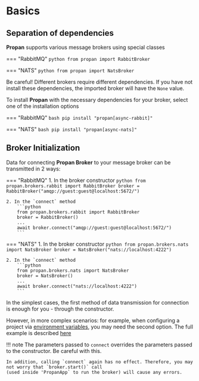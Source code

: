 # Basics

## Separation of dependencies

**Propan** supports various message brokers using special classes

=== "RabbitMQ"
    ```python
    from propan import RabbitBroker
    ```

=== "NATS"
    ```python
    from propan import NatsBroker
    ```

Be careful! Different brokers require different dependencies. If you have not install these dependencies, the imported broker will have the `None` value.

To install **Propan** with the necessary dependencies for your broker, select one of the installation options

=== "RabbitMQ"
    ```bash
    pip install "propan[async-rabbit]"
    ```

=== "NATS"
    ```bash
    pip install "propan[async-nats]"
    ```

## Broker Initialization

Data for connecting **Propan Broker** to your message broker can be transmitted in 2 ways:

=== "RabbitMQ"
    1. In the broker constructor
        ```python
        from propan.brokers.rabbit import RabbitBroker
        broker = RabbitBroker("amqp://guest:guest@localhost:5672/")
        ```

    2. In the `connect` method
        ```python
        from propan.brokers.rabbit import RabbitBroker
        broker = RabbitBroker()
        ...
        await broker.connect("amqp://guest:guest@localhost:5672/")
        ```

=== "NATS"
    1. In the broker constructor
        ```python
        from propan.brokers.nats import NatsBroker
        broker = NatsBroker("nats://localhost:4222")
        ```

    2. In the `connect` method
        ```python
        from propan.brokers.nats import NatsBroker
        broker = NatsBroker()
        ...
        await broker.connect("nats://localhost:4222")
        ```

In the simplest cases, the first method of data transmission for connection is enough for you - through the constructor.

However, in more complex scenarios: for example, when configuring a project via [environment variables](../../2_cli/#environment-management), you may need the second option. The full example is described [here](../../6_lifespans/#lifespan)

!!! note
    The parameters passed to `connect` overrides the parameters passed to the constructor. Be careful with this.

    In addition, calling `connect` again has no effect. Therefore, you may not worry that `broker.start()` call
    (used inside 'PropanApp` to run the broker) will cause any errors.
